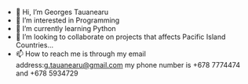 - 👋 Hi, I’m Georges Tauanearu 
- 👀 I’m interested in Programming
- 🌱 I’m currently learning Python
- 💞️ I’m looking to collaborate on projects that affects Pacific Island Countries...
- 📫 How to reach me is through my email address:g.tauanearu@gmail.com my phone number is +678 7774474 and +678 5934729

<!---
gtauanearu/gtauanearu is a ✨ special ✨ repository because its `README.md` (this file) appears on your GitHub profile.
You can click the Preview link to take a look at your changes.
--->
